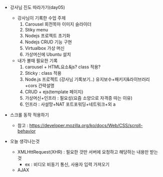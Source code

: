 
- 강사님 진도 따라가기(day05)
    - 강사님이 기록한 수업 주제
        1. Carousel 회전목마 이미지 슬라이더
        2. Stiky menu 
        3. Nodejs 프로젝트 초기화
        4. Nodejs CRUD 기능 구현
        5. Virtualbox 가상 머신 
        6. 가상머신에 Ubuntu 설치
    - 내가 볼때 필요한 기록
        1. carousel + HTML요소&js? class 적용?
        2. Sticky : class 적용
        3. Node.js 프로젝트 (강사님 기록보기..) 유지보수+패키지&라이브러리+cors 간략설명
        4. CRUD + ejs(template 페이지)
        5. 가상머신+인프라 : 필요성(요즘 소양으로 자격증 따는 이유)
        6. 인프라 : 사설망+NAT 포트포워딩+네트워크+외 a


- 스크롤 동작 적용하기
    - 참고 : https://developer.mozilla.org/ko/docs/Web/CSS/scroll-behavior


- 오늘 생각나는것
    - XMLHttRequest(XHR) : 필요한 것만 서버에 요청하고 해당하는 내용만 받는것
        - ex : 비디오 비동기 통신, 사용자 입력 가져오기
    - AJAX